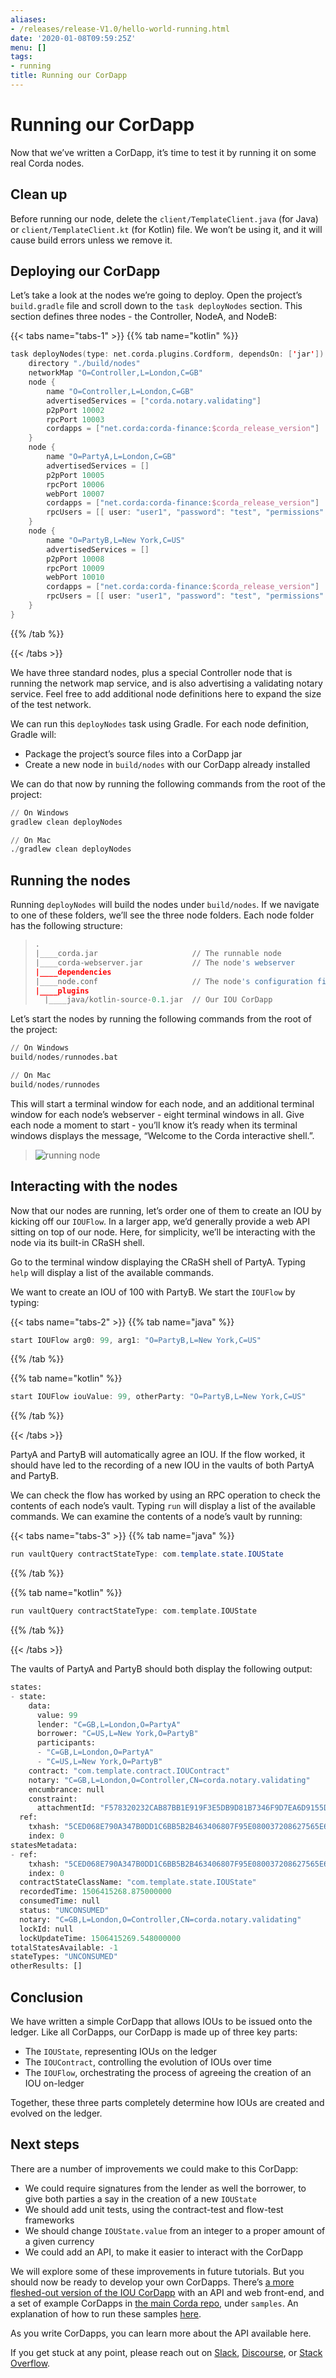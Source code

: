 ```yaml
---
aliases:
- /releases/release-V1.0/hello-world-running.html
date: '2020-01-08T09:59:25Z'
menu: []
tags:
- running
title: Running our CorDapp
---
```





# Running our CorDapp

Now that we’ve written a CorDapp, it’s time to test it by running it on some real Corda nodes.


## Clean up

Before running our node, delete the `client/TemplateClient.java` (for Java) or `client/TemplateClient.kt` (for
Kotlin) file. We won’t be using it, and it will cause build errors unless we remove it.


## Deploying our CorDapp

Let’s take a look at the nodes we’re going to deploy. Open the project’s `build.gradle` file and scroll down to the
`task deployNodes` section. This section defines three nodes - the Controller, NodeA, and NodeB:

{{< tabs name="tabs-1" >}}
{{% tab name="kotlin" %}}
```kotlin
task deployNodes(type: net.corda.plugins.Cordform, dependsOn: ['jar']) {
    directory "./build/nodes"
    networkMap "O=Controller,L=London,C=GB"
    node {
        name "O=Controller,L=London,C=GB"
        advertisedServices = ["corda.notary.validating"]
        p2pPort 10002
        rpcPort 10003
        cordapps = ["net.corda:corda-finance:$corda_release_version"]
    }
    node {
        name "O=PartyA,L=London,C=GB"
        advertisedServices = []
        p2pPort 10005
        rpcPort 10006
        webPort 10007
        cordapps = ["net.corda:corda-finance:$corda_release_version"]
        rpcUsers = [[ user: "user1", "password": "test", "permissions": []]]
    }
    node {
        name "O=PartyB,L=New York,C=US"
        advertisedServices = []
        p2pPort 10008
        rpcPort 10009
        webPort 10010
        cordapps = ["net.corda:corda-finance:$corda_release_version"]
        rpcUsers = [[ user: "user1", "password": "test", "permissions": []]]
    }
}
```
{{% /tab %}}

{{< /tabs >}}

We have three standard nodes, plus a special Controller node that is running the network map service, and is also
advertising a validating notary service. Feel free to add additional node definitions here to expand the size of the
test network.

We can run this `deployNodes` task using Gradle. For each node definition, Gradle will:


* Package the project’s source files into a CorDapp jar
* Create a new node in `build/nodes` with our CorDapp already installed

We can do that now by running the following commands from the root of the project:

```python
// On Windows
gradlew clean deployNodes

// On Mac
./gradlew clean deployNodes
```


## Running the nodes

Running `deployNodes` will build the nodes under `build/nodes`. If we navigate to one of these folders, we’ll see
the three node folders. Each node folder has the following structure:

> 
> ```python
> .
> |____corda.jar                     // The runnable node
> |____corda-webserver.jar           // The node's webserver
> |____dependencies
> |____node.conf                     // The node's configuration file
> |____plugins
>   |____java/kotlin-source-0.1.jar  // Our IOU CorDapp
> ```
> 

Let’s start the nodes by running the following commands from the root of the project:

```python
// On Windows
build/nodes/runnodes.bat

// On Mac
build/nodes/runnodes
```

This will start a terminal window for each node, and an additional terminal window for each node’s webserver - eight
terminal windows in all. Give each node a moment to start - you’ll know it’s ready when its terminal windows displays
the message, “Welcome to the Corda interactive shell.”.

> 
> ![running node](/en/images/running_node.png "running node")


## Interacting with the nodes

Now that our nodes are running, let’s order one of them to create an IOU by kicking off our `IOUFlow`. In a larger
app, we’d generally provide a web API sitting on top of our node. Here, for simplicity, we’ll be interacting with the
node via its built-in CRaSH shell.

Go to the terminal window displaying the CRaSH shell of PartyA. Typing `help` will display a list of the available
commands.

We want to create an IOU of 100 with PartyB. We start the `IOUFlow` by typing:

{{< tabs name="tabs-2" >}}
{{% tab name="java" %}}
```java
start IOUFlow arg0: 99, arg1: "O=PartyB,L=New York,C=US"
```
{{% /tab %}}

{{% tab name="kotlin" %}}
```kotlin
start IOUFlow iouValue: 99, otherParty: "O=PartyB,L=New York,C=US"
```
{{% /tab %}}

{{< /tabs >}}

PartyA and PartyB will automatically agree an IOU. If the flow worked, it should have led to the recording of a new IOU
in the vaults of both PartyA and PartyB.

We can check the flow has worked by using an RPC operation to check the contents of each node’s vault. Typing `run`
will display a list of the available commands. We can examine the contents of a node’s vault by running:

{{< tabs name="tabs-3" >}}
{{% tab name="java" %}}
```java
run vaultQuery contractStateType: com.template.state.IOUState
```
{{% /tab %}}

{{% tab name="kotlin" %}}
```kotlin
run vaultQuery contractStateType: com.template.IOUState
```
{{% /tab %}}

{{< /tabs >}}

The vaults of PartyA and PartyB should both display the following output:

```python
states:
- state:
    data:
      value: 99
      lender: "C=GB,L=London,O=PartyA"
      borrower: "C=US,L=New York,O=PartyB"
      participants:
      - "C=GB,L=London,O=PartyA"
      - "C=US,L=New York,O=PartyB"
    contract: "com.template.contract.IOUContract"
    notary: "C=GB,L=London,O=Controller,CN=corda.notary.validating"
    encumbrance: null
    constraint:
      attachmentId: "F578320232CAB87BB1E919F3E5DB9D81B7346F9D7EA6D9155DC0F7BA8E472552"
  ref:
    txhash: "5CED068E790A347B0DD1C6BB5B2B463406807F95E080037208627565E6A2103B"
    index: 0
statesMetadata:
- ref:
    txhash: "5CED068E790A347B0DD1C6BB5B2B463406807F95E080037208627565E6A2103B"
    index: 0
  contractStateClassName: "com.template.state.IOUState"
  recordedTime: 1506415268.875000000
  consumedTime: null
  status: "UNCONSUMED"
  notary: "C=GB,L=London,O=Controller,CN=corda.notary.validating"
  lockId: null
  lockUpdateTime: 1506415269.548000000
totalStatesAvailable: -1
stateTypes: "UNCONSUMED"
otherResults: []
```


## Conclusion

We have written a simple CorDapp that allows IOUs to be issued onto the ledger. Like all CorDapps, our
CorDapp is made up of three key parts:


* The `IOUState`, representing IOUs on the ledger
* The `IOUContract`, controlling the evolution of IOUs over time
* The `IOUFlow`, orchestrating the process of agreeing the creation of an IOU on-ledger

Together, these three parts completely determine how IOUs are created and evolved on the ledger.


## Next steps

There are a number of improvements we could make to this CorDapp:


* We could require signatures from the lender as well the borrower, to give both parties a say in the creation of a new
`IOUState`
* We should add unit tests, using the contract-test and flow-test frameworks
* We should change `IOUState.value` from an integer to a proper amount of a given currency
* We could add an API, to make it easier to interact with the CorDapp

We will explore some of these improvements in future tutorials. But you should now be ready to develop your own
CorDapps. There’s [a more fleshed-out version of the IOU CorDapp](https://github.com/corda/cordapp-example) with an
API and web front-end, and a set of example CorDapps in [the main Corda repo](https://github.com/corda/corda), under
`samples`. An explanation of how to run these samples [here](running-the-demos.md).

As you write CorDapps, you can learn more about the API available here.

If you get stuck at any point, please reach out on [Slack](https://slack.corda.net/),
[Discourse](https://discourse.corda.net/), or [Stack Overflow](https://stackoverflow.com/questions/tagged/corda).

